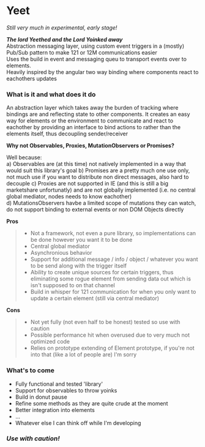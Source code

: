# Yeet

*Still very much in experimental, early stage!*

__*The lord Yeethed and the Lord Yoinked away*__  
Abstraction messaging layer, using custom event triggers in a (mostly) Pub/Sub pattern to make 121 or 12M communications easier  
Uses the build in event and messaging queu to transport events over to elements.  
Heavily inspired by the angular two way binding where components react to eachothers updates

### What is it and what does it do
An abstraction layer which takes away the burden of tracking where bindings are and reflecting state to other components. It creates an easy way for elements or the environment to communicate and react to eachother by providing an interface to bind actions to rather than the elements itself, thus decoupling sender/receiver  

__Why not Observables, Proxies, MutationObservers or Promises?__

Well because:  
a) Observables are (at this time) not natively implemented in a way that would suit this library's goal
b) Promises are a pretty much one use only, not much use if you want to distribute non direct messages, also hard to decouple 
c) Proxies are not supported in IE (and this is still a big marketshare unfortunatly) and are not globally implemented (i.e. no central global mediator, nodes needs to know eachother)  
d) MutationsObservers havbe a limited scope of mutations they can watch, do not support binding to external events or non DOM Objects directly 

__Pros__  
>- Not a framework, not even a pure library, so implementations can be done however you want it to be done
>- Central global mediator
>- Asynchronious behavior
>- Support for additional message / info / object / whatever you want to be send along with the trigger itself
>- Ability to create unique sources for certain triggers, thus eliminating some rogue element from sending data out which is isn't supposed to on that channel
>- Build in whisper for 121 communication for when you only want to update a certain element (still via central mediator)

__Cons__
>- Not yet fully (not even half to be honest) tested so use with caution
>- Possible performance hit when overused due to very much not optimized code
>- Relies on prototype extending of Element prototype, if you're not into that (like a lot of people are) I'm sorry

### What's to come  
- Fully functional and tested 'library'
- Support for observables to throw yoinks
- Build in donut pause
- Refine some methods as they are quite crude at the moment
- Better integration into elements
- ...
- Whatever else I can think off while I'm developing 

### *Use with caution!*
